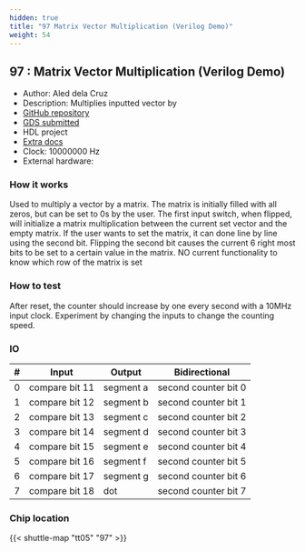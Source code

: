 ```yaml
---
hidden: true
title: "97 Matrix Vector Multiplication (Verilog Demo)"
weight: 54
---
```


## 97 : Matrix Vector Multiplication (Verilog Demo)

* Author: Aled dela Cruz
* Description: Multiplies inputted vector by 
* [GitHub repository](https://github.com/alrdelcr/tt05-verilog-alrdelcr)
* [GDS submitted](https://github.com/alrdelcr/tt05-verilog-alrdelcr/actions/runs/6742173805)
* HDL project
* [Extra docs]()
* Clock: 10000000 Hz
* External hardware: 



### How it works

Used to multiply a vector by a matrix. The matrix is initially filled with all zeros, but can be set to 0s by
the user. The first input switch, when flipped, will initialize a matrix multiplication between the current set
vector and the empty matrix. If the user wants to set the matrix, it can done line by line using the second bit.
Flipping the second bit causes the current 6 right most bits to be set to a certain value in the matrix. NO current
functionality to know which row of the matrix is set


### How to test

After reset, the counter should increase by one every second with a 10MHz input clock.
Experiment by changing the inputs to change the counting speed.


### IO

| # | Input        | Output       | Bidirectional      |
|---|--------------|--------------| -------------------|
| 0 | compare bit 11  | segment a | second counter bit 0 |
| 1 | compare bit 12  | segment b | second counter bit 1 |
| 2 | compare bit 13  | segment c | second counter bit 2 |
| 3 | compare bit 14  | segment d | second counter bit 3 |
| 4 | compare bit 15  | segment e | second counter bit 4 |
| 5 | compare bit 16  | segment f | second counter bit 5 |
| 6 | compare bit 17  | segment g | second counter bit 6 |
| 7 | compare bit 18  | dot | second counter bit 7 |

### Chip location

{{< shuttle-map "tt05" "97" >}}
